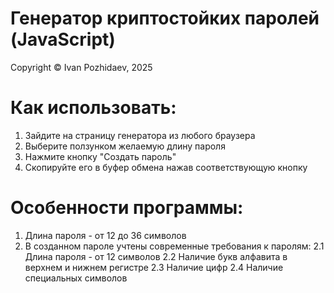 # Генератор криптостойких паролей (JavaScript)
Copyright &copy; Ivan Pozhidaev, 2025

# Как использовать:
1) Зайдите на страницу генератора из любого браузера
2) Выберите ползунком желаемую длину пароля
3) Нажмите кнопку "Создать пароль"
4) Скопируйте его в буфер обмена нажав соответствующую кнопку

# Особенности программы:
1) Длина пароля - от 12 до 36 символов
2) В созданном пароле учтены современные требования к паролям:
    2.1 Длина пароля - от 12 символов
    2.2 Наличие букв алфавита в верхнем и нижнем регистре
    2.3 Наличие цифр
    2.4 Наличие специальных символов


